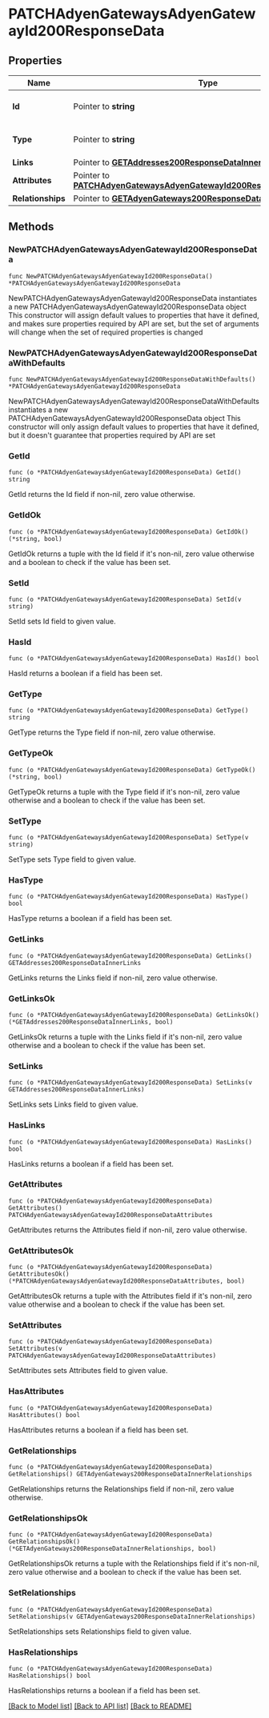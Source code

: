 # PATCHAdyenGatewaysAdyenGatewayId200ResponseData

## Properties

Name | Type | Description | Notes
------------ | ------------- | ------------- | -------------
**Id** | Pointer to **string** | The resource&#39;s id | [optional] 
**Type** | Pointer to **string** | The resource&#39;s type | [optional] [default to "adyen_gateways"]
**Links** | Pointer to [**GETAddresses200ResponseDataInnerLinks**](GETAddresses200ResponseDataInnerLinks.md) |  | [optional] 
**Attributes** | Pointer to [**PATCHAdyenGatewaysAdyenGatewayId200ResponseDataAttributes**](PATCHAdyenGatewaysAdyenGatewayId200ResponseDataAttributes.md) |  | [optional] 
**Relationships** | Pointer to [**GETAdyenGateways200ResponseDataInnerRelationships**](GETAdyenGateways200ResponseDataInnerRelationships.md) |  | [optional] 

## Methods

### NewPATCHAdyenGatewaysAdyenGatewayId200ResponseData

`func NewPATCHAdyenGatewaysAdyenGatewayId200ResponseData() *PATCHAdyenGatewaysAdyenGatewayId200ResponseData`

NewPATCHAdyenGatewaysAdyenGatewayId200ResponseData instantiates a new PATCHAdyenGatewaysAdyenGatewayId200ResponseData object
This constructor will assign default values to properties that have it defined,
and makes sure properties required by API are set, but the set of arguments
will change when the set of required properties is changed

### NewPATCHAdyenGatewaysAdyenGatewayId200ResponseDataWithDefaults

`func NewPATCHAdyenGatewaysAdyenGatewayId200ResponseDataWithDefaults() *PATCHAdyenGatewaysAdyenGatewayId200ResponseData`

NewPATCHAdyenGatewaysAdyenGatewayId200ResponseDataWithDefaults instantiates a new PATCHAdyenGatewaysAdyenGatewayId200ResponseData object
This constructor will only assign default values to properties that have it defined,
but it doesn't guarantee that properties required by API are set

### GetId

`func (o *PATCHAdyenGatewaysAdyenGatewayId200ResponseData) GetId() string`

GetId returns the Id field if non-nil, zero value otherwise.

### GetIdOk

`func (o *PATCHAdyenGatewaysAdyenGatewayId200ResponseData) GetIdOk() (*string, bool)`

GetIdOk returns a tuple with the Id field if it's non-nil, zero value otherwise
and a boolean to check if the value has been set.

### SetId

`func (o *PATCHAdyenGatewaysAdyenGatewayId200ResponseData) SetId(v string)`

SetId sets Id field to given value.

### HasId

`func (o *PATCHAdyenGatewaysAdyenGatewayId200ResponseData) HasId() bool`

HasId returns a boolean if a field has been set.

### GetType

`func (o *PATCHAdyenGatewaysAdyenGatewayId200ResponseData) GetType() string`

GetType returns the Type field if non-nil, zero value otherwise.

### GetTypeOk

`func (o *PATCHAdyenGatewaysAdyenGatewayId200ResponseData) GetTypeOk() (*string, bool)`

GetTypeOk returns a tuple with the Type field if it's non-nil, zero value otherwise
and a boolean to check if the value has been set.

### SetType

`func (o *PATCHAdyenGatewaysAdyenGatewayId200ResponseData) SetType(v string)`

SetType sets Type field to given value.

### HasType

`func (o *PATCHAdyenGatewaysAdyenGatewayId200ResponseData) HasType() bool`

HasType returns a boolean if a field has been set.

### GetLinks

`func (o *PATCHAdyenGatewaysAdyenGatewayId200ResponseData) GetLinks() GETAddresses200ResponseDataInnerLinks`

GetLinks returns the Links field if non-nil, zero value otherwise.

### GetLinksOk

`func (o *PATCHAdyenGatewaysAdyenGatewayId200ResponseData) GetLinksOk() (*GETAddresses200ResponseDataInnerLinks, bool)`

GetLinksOk returns a tuple with the Links field if it's non-nil, zero value otherwise
and a boolean to check if the value has been set.

### SetLinks

`func (o *PATCHAdyenGatewaysAdyenGatewayId200ResponseData) SetLinks(v GETAddresses200ResponseDataInnerLinks)`

SetLinks sets Links field to given value.

### HasLinks

`func (o *PATCHAdyenGatewaysAdyenGatewayId200ResponseData) HasLinks() bool`

HasLinks returns a boolean if a field has been set.

### GetAttributes

`func (o *PATCHAdyenGatewaysAdyenGatewayId200ResponseData) GetAttributes() PATCHAdyenGatewaysAdyenGatewayId200ResponseDataAttributes`

GetAttributes returns the Attributes field if non-nil, zero value otherwise.

### GetAttributesOk

`func (o *PATCHAdyenGatewaysAdyenGatewayId200ResponseData) GetAttributesOk() (*PATCHAdyenGatewaysAdyenGatewayId200ResponseDataAttributes, bool)`

GetAttributesOk returns a tuple with the Attributes field if it's non-nil, zero value otherwise
and a boolean to check if the value has been set.

### SetAttributes

`func (o *PATCHAdyenGatewaysAdyenGatewayId200ResponseData) SetAttributes(v PATCHAdyenGatewaysAdyenGatewayId200ResponseDataAttributes)`

SetAttributes sets Attributes field to given value.

### HasAttributes

`func (o *PATCHAdyenGatewaysAdyenGatewayId200ResponseData) HasAttributes() bool`

HasAttributes returns a boolean if a field has been set.

### GetRelationships

`func (o *PATCHAdyenGatewaysAdyenGatewayId200ResponseData) GetRelationships() GETAdyenGateways200ResponseDataInnerRelationships`

GetRelationships returns the Relationships field if non-nil, zero value otherwise.

### GetRelationshipsOk

`func (o *PATCHAdyenGatewaysAdyenGatewayId200ResponseData) GetRelationshipsOk() (*GETAdyenGateways200ResponseDataInnerRelationships, bool)`

GetRelationshipsOk returns a tuple with the Relationships field if it's non-nil, zero value otherwise
and a boolean to check if the value has been set.

### SetRelationships

`func (o *PATCHAdyenGatewaysAdyenGatewayId200ResponseData) SetRelationships(v GETAdyenGateways200ResponseDataInnerRelationships)`

SetRelationships sets Relationships field to given value.

### HasRelationships

`func (o *PATCHAdyenGatewaysAdyenGatewayId200ResponseData) HasRelationships() bool`

HasRelationships returns a boolean if a field has been set.


[[Back to Model list]](../README.md#documentation-for-models) [[Back to API list]](../README.md#documentation-for-api-endpoints) [[Back to README]](../README.md)


